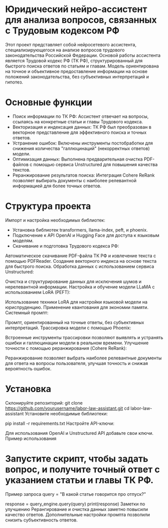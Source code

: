# Юридический нейро-ассистент для анализа вопросов, связанных с Трудовым кодексом РФ
Этот проект представляет собой нейросетевого ассистента, специализирующегося на анализе вопросов трудового законодательства Российской Федерации. Основой работы ассистента является Трудовой кодекс РФ (ТК РФ), структурированный для быстрого поиска ответов по статьям и главам. Модель ориентирована на точное и объективное предоставление информации на основе положений законодательства, без субъективных интерпретаций и гипотез.

# Основные функции
- Поиск информации по ТК РФ: Ассистент отвечает на вопросы, ссылаясь на конкретные статьи и главы Трудового кодекса.
- Векторизация и индексация данных: ТК РФ был преобразован в векторное представление для эффективного поиска и точных ответов.
- Устранение ошибок: Включены инструменты постобработки для снижения количества "галлюцинаций" (некорректных ответов) модели.
- Оптимизация данных: Выполнена предварительная очистка PDF-файлов с помощью сервиса Unstructured для повышения качества текстов.
- Реранжирование результатов поиска: Интеграция Cohere ReRank позволяет выбирать документы с наиболее релевантной информацией для более точных ответов.
# Структура проекта
Импорт и настройка необходимых библиотек:

- Установка библиотек transformers, llama-index, peft, и phoenix.
- Подключение к API OpenAI и Hugging Face для доступа к языковым моделям.
- Скачивание и подготовка Трудового кодекса РФ:

Автоматическое скачивание PDF-файла ТК РФ и извлечение текста с помощью PDFReader.
Создание векторного индекса на основе текста для быстрого поиска.
Обработка данных с использованием сервиса Unstructured:

Очистка и структурирование данных для исключения шумов и нерелевантной информации.
Настройка и обучение модели LLaMA с использованием LoRA (PEFT):

Использование техники LoRA для настройки языковой модели на юриспруденцию.
Применение квантования для экономии памяти.
Системный промпт:

Промпт, ориентированный на точные ответы, без субъективных интерпретаций.
Трассировка модели с помощью Phoenix:

Встроенные инструменты трассировки позволяют выявлять и устранять ошибки и галлюцинации модели в реальном времени.
Улучшение точности с помощью реранжирования (Cohere ReRank):

Реранжирование позволяет выбрать наиболее релевантные документы для ответа на вопросы пользователя, улучшая точность и снижая вероятность ошибок.
# Установка
Склонируйте репозиторий:
git clone https://github.com/yourusername/labor-law-assistant.git
cd labor-law-assistant
Установите необходимые библиотеки:

pip install -r requirements.txt
Настройте API-ключи:

Для использования OpenAI и Unstructured API добавьте свои ключи.
Пример использования
# Запустите скрипт, чтобы задать вопрос, и получите точный ответ с указанием статьи и главы ТК РФ.

 Пример запроса
query = "В какой статье говорится про отпуск?"

response = query_engine.query(query)
print(response)
Заметки по улучшению
Рерангирование и очистка данных заметно повысили качество ответов.
Дополнительные настройки промпта позволили снизить субъективность ответов.
